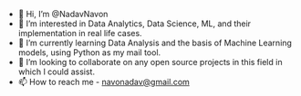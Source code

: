 - 👋 Hi, I’m @NadavNavon
- 👀 I’m interested in Data Analytics, Data Science, ML, and their implementation in real life cases. 
- 🌱 I’m currently learning Data Analysis and the basis of Machine Learning models, using Python as my mail tool.
- 💞️ I’m looking to collaborate on any open source projects in this field in which I could assist.
- 📫 How to reach me - navonadav@gmail.com

<!---
NadavNavon/NadavNavon is a ✨ special ✨ repository because its `README.md` (this file) appears on your GitHub profile.
You can click the Preview link to take a look at your changes.
--->
